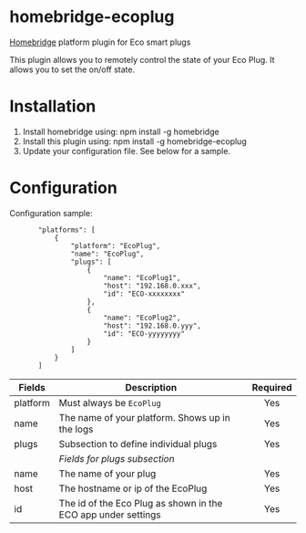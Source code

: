 # homebridge-ecoplug
[Homebridge](https://github.com/nfarina/homebridge) platform plugin for Eco smart plugs

This plugin allows you to remotely control the state of your Eco Plug.  It allows you to set the on/off state.

# Installation

1. Install homebridge using: npm install -g homebridge
2. Install this plugin using: npm install -g homebridge-ecoplug
3. Update your configuration file. See below for a sample.

# Configuration

Configuration sample:

 ```
        "platforms": [
            {
                "platform": "EcoPlug",
                "name": "EcoPlug",
                "plugs": [
                    {
                        "name": "EcoPlug1",
                        "host": "192.168.0.xxx",
                        "id": "ECO-xxxxxxxx"
                    },
                    {
                        "name": "EcoPlug2",
                        "host": "192.168.0.yyy",
                        "id": "ECO-yyyyyyyy"                        
                    }
                ]
            }
        ]
```

| Fields   | Description | Required |
|----------|--------------------------------------------------------------------|:---:|
| platform | Must always be `EcoPlug`                                           | Yes |
| name     | The name of your platform. Shows up in the logs                    | Yes |
| plugs    | Subsection to define individual plugs                              | Yes |
|          | *Fields for plugs subsection*                                      |     |
| name     | The name of your plug                                              | Yes |
| host     | The hostname or ip of the EcoPlug                                  | Yes |
| id       | The id of the Eco Plug as shown in the ECO app under settings      | Yes |
